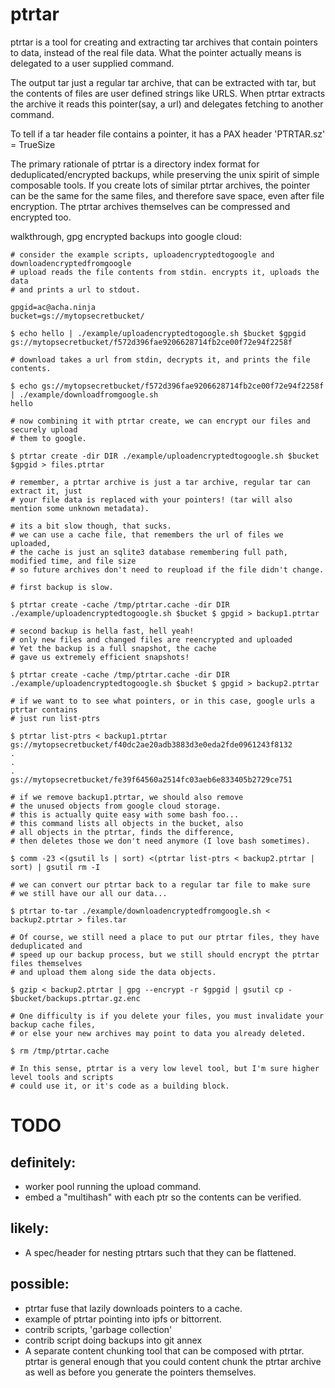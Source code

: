 # ptrtar

ptrtar is a tool for creating and extracting tar archives that 
contain pointers to data, instead of the real file data. What the pointer
actually means is delegated to a user supplied command.

The output tar just a regular tar archive, that can be extracted with tar,
but the contents of files are user defined strings like URLS. When ptrtar
extracts the archive it reads this pointer(say, a url) and delegates fetching to another command.

To tell if a tar header file contains a pointer, it has a PAX header 'PTRTAR.sz' = TrueSize

The primary rationale of ptrtar is a directory index format for deduplicated/encrypted
backups, while preserving the unix spirit of simple composable tools. If you create lots
of similar ptrtar archives, the pointer can be the same for the same files, and therefore save space, even
after file encryption. The ptrtar archives themselves can be compressed and encrypted too.

walkthrough, gpg encrypted backups into google cloud:

```
# consider the example scripts, uploadencryptedtogoogle and downloadencryptedfromgoogle
# upload reads the file contents from stdin. encrypts it, uploads the data
# and prints a url to stdout.

gpgid=ac@acha.ninja
bucket=gs://mytopsecretbucket/

$ echo hello | ./example/uploadencryptedtogoogle.sh $bucket $gpgid
gs://mytopsecretbucket/f572d396fae9206628714fb2ce00f72e94f2258f

# download takes a url from stdin, decrypts it, and prints the file contents.

$ echo gs://mytopsecretbucket/f572d396fae9206628714fb2ce00f72e94f2258f | ./example/downloadfromgoogle.sh
hello

# now combining it with ptrtar create, we can encrypt our files and securely upload
# them to google.

$ ptrtar create -dir DIR ./example/uploadencryptedtogoogle.sh $bucket $gpgid > files.ptrtar

# remember, a ptrtar archive is just a tar archive, regular tar can extract it, just
# your file data is replaced with your pointers! (tar will also mention some unknown metadata).

# its a bit slow though, that sucks.
# we can use a cache file, that remembers the url of files we uploaded, 
# the cache is just an sqlite3 database remembering full path, modified time, and file size
# so future archives don't need to reupload if the file didn't change.

# first backup is slow.

$ ptrtar create -cache /tmp/ptrtar.cache -dir DIR ./example/uploadencryptedtogoogle.sh $bucket $ gpgid > backup1.ptrtar

# second backup is hella fast, hell yeah!
# only new files and changed files are reencrypted and uploaded
# Yet the backup is a full snapshot, the cache
# gave us extremely efficient snapshots!

$ ptrtar create -cache /tmp/ptrtar.cache -dir DIR ./example/uploadencryptedtogoogle.sh $bucket $ gpgid > backup2.ptrtar

# if we want to to see what pointers, or in this case, google urls a ptrtar contains
# just run list-ptrs

$ ptrtar list-ptrs < backup1.ptrtar 
gs://mytopsecretbucket/f40dc2ae20adb3883d3e0eda2fde0961243f8132
.
.
.
gs://mytopsecretbucket/fe39f64560a2514fc03aeb6e833405b2729ce751

# if we remove backup1.ptrtar, we should also remove
# the unused objects from google cloud storage.
# this is actually quite easy with some bash foo...
# this command lists all objects in the bucket, also
# all objects in the ptrtar, finds the difference, 
# then deletes those we don't need anymore (I love bash sometimes).

$ comm -23 <(gsutil ls | sort) <(ptrtar list-ptrs < backup2.ptrtar | sort) | gsutil rm -I

# we can convert our ptrtar back to a regular tar file to make sure
# we still have our all our data...

$ ptrtar to-tar ./example/downloadencryptedfromgoogle.sh < backup2.ptrtar > files.tar

# Of course, we still need a place to put our ptrtar files, they have deduplicated and
# speed up our backup process, but we still should encrypt the ptrtar files themselves
# and upload them along side the data objects.

$ gzip < backup2.ptrtar | gpg --encrypt -r $gpgid | gsutil cp - $bucket/backups.ptrtar.gz.enc

# One difficulty is if you delete your files, you must invalidate your backup cache files, 
# or else your new archives may point to data you already deleted.

$ rm /tmp/ptrtar.cache

# In this sense, ptrtar is a very low level tool, but I'm sure higher level tools and scripts
# could use it, or it's code as a building block.
```


# TODO

## definitely:

- worker pool running the upload command.
- embed a "multihash" with each ptr so the contents can
  be verified.

## likely:

- A spec/header for nesting ptrtars such that they can be flattened.

## possible:


- ptrtar fuse that lazily downloads pointers to a cache.
- example of ptrtar pointing into ipfs or bittorrent.
- contrib scripts, 'garbage collection'
- contrib script doing backups into git annex
- A separate content chunking tool that can be composed with ptrtar.
  ptrtar is general enough that you could content chunk the ptrtar archive
  as well as before you generate the pointers themselves.

